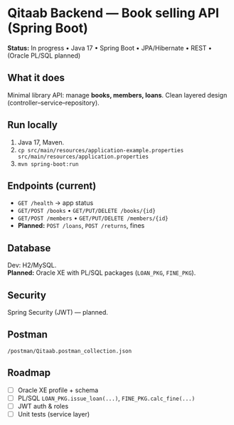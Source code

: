 # Qitaab Backend — Book selling API (Spring Boot)

**Status:** In progress • Java 17 • Spring Boot • JPA/Hibernate • REST • (Oracle PL/SQL planned)

## What it does
Minimal library API: manage **books, members, loans**. Clean layered design (controller–service–repository).

## Run locally
1. Java 17, Maven.  
2. `cp src/main/resources/application-example.properties src/main/resources/application.properties`  
3. `mvn spring-boot:run`

## Endpoints (current)
- `GET /health` → app status
- `GET/POST /books` • `GET/PUT/DELETE /books/{id}`
- `GET/POST /members` • `GET/PUT/DELETE /members/{id}`
- **Planned:** `POST /loans`, `POST /returns`, fines

## Database
Dev: H2/MySQL.  
**Planned:** Oracle XE with PL/SQL packages (`LOAN_PKG`, `FINE_PKG`).

## Security
Spring Security (JWT) — planned.

## Postman
`/postman/Qitaab.postman_collection.json`

## Roadmap
- [ ] Oracle XE profile + schema
- [ ] PL/SQL `LOAN_PKG.issue_loan(...)`, `FINE_PKG.calc_fine(...)`
- [ ] JWT auth & roles
- [ ] Unit tests (service layer)
